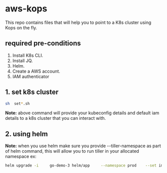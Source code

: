 # aws-kops

This repo contains files that will help you to point to a K8s cluster using Kops on the fly.

## required pre-conditions

1. Install K8s CLI.
2. Install JQ.
3. Helm.
4. Create a AWS account.
5. IAM authenticator

## 1. set k8s cluster

```bash
sh  set*.sh

```

**Note:**
above command will provide your kubeconfig details and default iam details to a k8s cluster that you can interact with.

## 2. using helm

**Note:**
when you use helm make sure you provide --tiller-namespace as part of helm command, this will allow you to run tiller in your allocated namespace
ex:

```bash
helm upgrade -i     go-demo-3 helm/app     --namespace prod    --set image.tag=1.0     --set ingress.host=$APP_DOMAIN  --tiller-namespace=dev
```